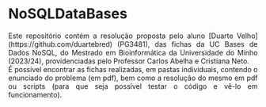 # NoSQLDataBases
<div align="justify">
Este repositório contém a resolução proposta pelo aluno [Duarte Velho](https://github.com/duartebred) (PG3481), das fichas da UC Bases de Dados NoSQL, do Mestrado em Bioinformática da Universidade do Minho (2023/24), providenciadas pelo Professor Carlos Abelha e Cristiana Neto.
</div>
<div align="justify">
É possível encontrar as fichas realizadas, em pastas individuais, contendo o enunciado do problema (em pdf), bem como a resolução do mesmo em pdf ou scripts (para que seja possível testar o código e vê-lo em funcionamento). 
</div>
